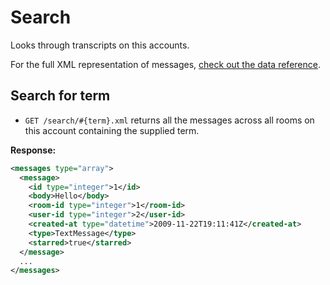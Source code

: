 Search
======

Looks through transcripts on this accounts.

For the full XML representation of messages, [check out the data reference](https://github.com/37signals/basecamp-classic-api/blob/master/sections/data_reference.md#message).


Search for term
---------------

* `GET /search/#{term}.xml` returns all the messages across all rooms on this account containing the supplied term.

**Response:**

``` xml
<messages type="array">
  <message>
    <id type="integer">1</id>
    <body>Hello</body>
    <room-id type="integer">1</room-id>
    <user-id type="integer">2</user-id>
    <created-at type="datetime">2009-11-22T19:11:41Z</created-at>
    <type>TextMessage</type>
    <starred>true</starred>
  </message>
  ...
</messages>
```
